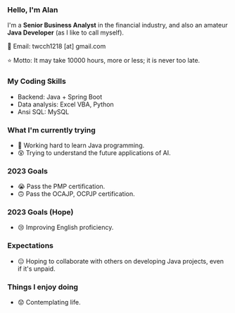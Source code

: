 ### Hello, I'm Alan

I'm a **Senior Business Analyst** in the financial industry,
and also an amateur **Java Developer** (as I like to call myself).

📧 Email: twcch1218 [at] gmail.com  

⭐ Motto: It may take 10000 hours, more or less; it is never too late.

### My Coding Skills

- Backend: Java + Spring Boot
- Data analysis: Excel VBA, Python
- Ansi SQL: MySQL

### What I'm currently trying

- 🤪 Working hard to learn Java programming.
- 😵 Trying to understand the future applications of AI.

### 2023 Goals

- 😭 Pass the PMP certification.
- 🙃 Pass the OCAJP, OCPJP certification.

### 2023 Goals (Hope)

- 😢 Improving English proficiency.

### Expectations

- 😑 Hoping to collaborate with others on developing Java projects, even if it's unpaid.

### Things I enjoy doing

- 😟 Contemplating life.
